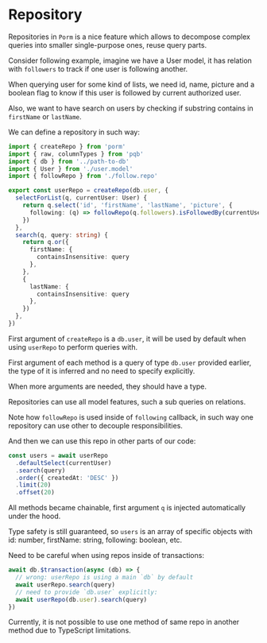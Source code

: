 # Repository

Repositories in `Porm` is a nice feature which allows to decompose complex queries into smaller single-purpose ones,
reuse query parts.

Consider following example, imagine we have a User model, it has relation with `followers` to track if one user is following another.

When querying user for some kind of lists, we need id, name, picture and a boolean flag to know if this user is followed by current authorized user.

Also, we want to have search on users by checking if substring contains in `firstName` or `lastName`.

We can define a repository in such way:

```ts
import { createRepo } from 'porm'
import { raw, columnTypes } from 'pqb'
import { db } from '../path-to-db'
import { User } from './user.model'
import { followRepo } from './follow.repo'

export const userRepo = createRepo(db.user, {
  selectForList(q, currentUser: User) {
    return q.select('id', 'firstName', 'lastName', 'picture', {
      following: (q) => followRepo(q.followers).isFollowedBy(currentUser),
    })
  },
  search(q, query: string) {
    return q.or({
      firstName: {
        containsInsensitive: query
      },
    },
    {
      lastName: {
        containsInsensitive: query
      },
    })
  },
})
```

First argument of `createRepo` is a `db.user`, it will be used by default when using `userRepo` to perform queries with.

First argument of each method is a query of type `db.user` provided earlier,
the type of it is inferred and no need to specify explicitly.

When more arguments are needed, they should have a type.

Repositories can use all model features, such a sub queries on relations.

Note how `followRepo` is used inside of `following` callback, in such way one repository can use other to decouple responsibilities.

And then we can use this repo in other parts of our code:

```ts
const users = await userRepo
  .defaultSelect(currentUser)
  .search(query)
  .order({ createdAt: 'DESC' })
  .limit(20)
  .offset(20)
```

All methods became chainable, first argument `q` is injected automatically under the hood.

Type safety is still guaranteed, so `users` is an array of specific objects with id: number, firstName: string, following: boolean, etc.

Need to be careful when using repos inside of transactions:

```ts
await db.$transaction(async (db) => {
  // wrong: userRepo is using a main `db` by default
  await userRepo.search(query)
  // need to provide `db.user` explicitly:
  await userRepo(db.user).search(query)
})
```

Currently, it is not possible to use one method of same repo in another method due to TypeScript limitations.
